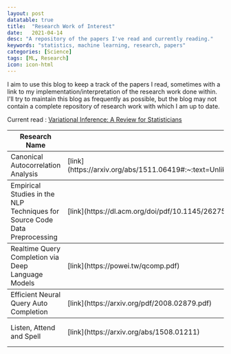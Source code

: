 ```yaml
---
layout: post
datatable: true
title:  "Research Work of Interest"
date:   2021-04-14
desc: "A repository of the papers I've read and currently reading."
keywords: "statistics, machine learning, research, papers"
categories: [Science]
tags: [ML, Research]
icon: icon-html
---
```


I aim to use this blog to keep a track of the papers I read, sometimes with a link to my implementation/interpretation of the research work done within. I'll try to maintain this blog as frequently as possible, but the blog may not contain a complete repository of research work with which I am up to date.

Current read : [Variational Inference: A Review for Statisticians](https://arxiv.org/pdf/1601.00670.pdf)

<table id="table_id" class="display">
    <colgroup>
        <col width="60%" />
        <col width="10%" />
        <col width="30%" />
    </colgroup>
    <thead>
        <tr class="header">
            <th>Research Name</th>
            <th>Link</th>
            <th>Implementation/Interpretation (if exists)</th>
        </tr>
    </thead>
    <tbody>
        <tr>
            <td markdown="span">Canonical Autocorrelation Analysis</td>
            <td markdown="span">[link](https://arxiv.org/abs/1511.06419#:~:text=Unlike%20CCA%2C%20which%20finds%20correlations,just%20one%20set%20of%20variables.)</td>
            <td markdown="span"> - </td>
        </tr>
    </tbody>
    <tbody>
        <tr>
            <td markdown="span">Empirical Studies in the NLP Techniques for Source Code Data Preprocessing</td>
            <td markdown="span">[link](https://dl.acm.org/doi/pdf/10.1145/2627508.2627514)</td>
            <td markdown="span"> - </td>
        </tr>
    </tbody>
    <tbody>
        <tr>
            <td markdown="span">Realtime Query Completion via Deep Language Models</td>
            <td markdown="span">[link](https://powei.tw/qcomp.pdf)</td>
            <td markdown="span"> - </td>
        </tr>
    </tbody>
    <tbody>
        <tr>
            <td markdown="span">Efficient Neural Query Auto Completion</td>
            <td markdown="span">[link](https://arxiv.org/pdf/2008.02879.pdf)</td>
            <td markdown="span"> - </td>
        </tr>
    </tbody>
    <tbody>
        <tr>
            <td markdown="span">Listen, Attend and Spell</td>
            <td markdown="span">[link](https://arxiv.org/abs/1508.01211)</td>
            <td markdown="span"> [Code](https://github.com/vedant-sanil/speech-processing) </td>
        </tr>
    </tbody>
</table>